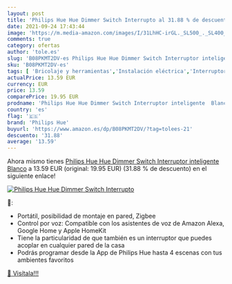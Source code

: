 ```yaml
---
layout: post
title: 'Philips Hue Hue Dimmer Switch Interrupto al 31.88 % de descuento'
date: 2021-09-24 17:43:44
image: 'https://m.media-amazon.com/images/I/31LhHC-irGL._SL500_._SL400_.jpg'
comments: true
category: ofertas
author: 'tole.es'
slug: 'B08PKMT2DV-es Philips Hue Hue Dimmer Switch Interruptor inteligente Blanco'
sku: 'B08PKMT2DV-es'
tags: [ 'Bricolaje y herramientas','Instalación eléctrica','Interruptores y reguladores de luz','Reguladores de intensidad','hue','philips','philips hue', ]
actualPrice: 13.59 EUR
currency: EUR
price: 13.59
comparePrice: 19.95 EUR
prodname: 'Philips Hue Hue Dimmer Switch Interruptor inteligente  Blanco'
country: 'es'
flag: '🇪🇸'
brand: 'Philips Hue'
buyurl: 'https://www.amazon.es/dp/B08PKMT2DV/?tag=tolees-21'
descuento: '31.88'
average: '13.59'
---
```


Ahora mismo tienes [Philips Hue Hue Dimmer Switch Interruptor inteligente  Blanco](https://www.amazon.es/dp/B08PKMT2DV/?tag=tolees-21) a 13.59 EUR (original: 19.95 EUR) (31.88 %  de descuento) en el siguiente enlace!

[![Philips Hue Hue Dimmer Switch Interrupto](https://m.media-amazon.com/images/I/31LhHC-irGL._SL500_._SL400_.jpg)](https://www.amazon.es/dp/B08PKMT2DV/?tag=tolees-21)

🔎:

- Portátil, posibilidad de montaje en pared, Zigbee
- Control por voz: Compatible con los asistentes de voz de Amazon Alexa, Google Home y Apple HomeKit
- Tiene la particularidad de que también es un interruptor que puedes acoplar en cualquier pared de la casa
- Podrás programar desde la App de Philips Hue hasta 4 escenas con tus ambientes favoritos

[🛒 Visítala!!!](https://www.amazon.es/dp/B08PKMT2DV/?tag=tolees-21)
